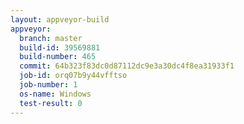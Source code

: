 ```yaml
---
layout: appveyor-build
appveyor:
  branch: master
  build-id: 39569881
  build-number: 465
  commit: 64b323f83dc0d87112dc9e3a30dc4f8ea31933f1
  job-id: orq07b9y44vfftso
  job-number: 1
  os-name: Windows
  test-result: 0
---
```

